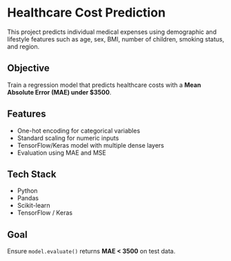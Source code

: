 #  Healthcare Cost Prediction

This project predicts individual medical expenses using demographic and lifestyle features such as age, sex, BMI, number of children, smoking status, and region.

##  Objective
Train a regression model that predicts healthcare costs with a **Mean Absolute Error (MAE) under $3500**.

##  Features
- One-hot encoding for categorical variables
- Standard scaling for numeric inputs
- TensorFlow/Keras model with multiple dense layers
- Evaluation using MAE and MSE

##  Tech Stack
- Python
- Pandas
- Scikit-learn
- TensorFlow / Keras
##  Goal
Ensure `model.evaluate()` returns **MAE < 3500** on test data.

